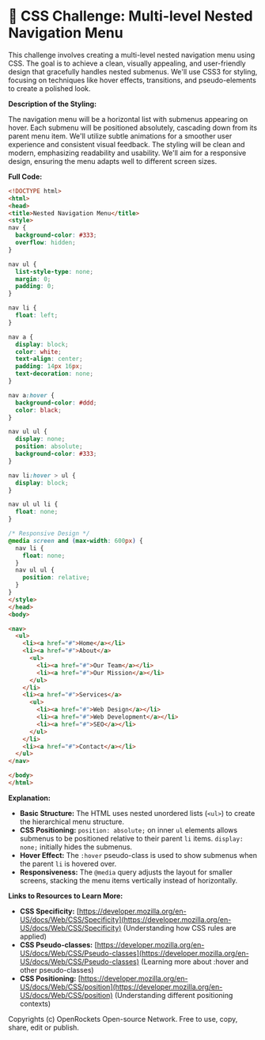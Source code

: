 # 🐞 CSS Challenge:  Multi-level Nested Navigation Menu


This challenge involves creating a multi-level nested navigation menu using CSS. The goal is to achieve a clean, visually appealing, and user-friendly design that gracefully handles nested submenus. We'll use CSS3 for styling, focusing on techniques like hover effects, transitions, and pseudo-elements to create a polished look.


**Description of the Styling:**

The navigation menu will be a horizontal list with submenus appearing on hover.  Each submenu will be positioned absolutely, cascading down from its parent menu item.  We'll utilize subtle animations for a smoother user experience and consistent visual feedback. The styling will be clean and modern, emphasizing readability and usability.  We'll aim for a responsive design, ensuring the menu adapts well to different screen sizes.

**Full Code:**

```html
<!DOCTYPE html>
<html>
<head>
<title>Nested Navigation Menu</title>
<style>
nav {
  background-color: #333;
  overflow: hidden;
}

nav ul {
  list-style-type: none;
  margin: 0;
  padding: 0;
}

nav li {
  float: left;
}

nav a {
  display: block;
  color: white;
  text-align: center;
  padding: 14px 16px;
  text-decoration: none;
}

nav a:hover {
  background-color: #ddd;
  color: black;
}

nav ul ul {
  display: none;
  position: absolute;
  background-color: #333;
}

nav li:hover > ul {
  display: block;
}

nav ul ul li {
  float: none;
}

/* Responsive Design */
@media screen and (max-width: 600px) {
  nav li {
    float: none;
  }
  nav ul ul {
    position: relative;
  }
}
</style>
</head>
<body>

<nav>
  <ul>
    <li><a href="#">Home</a></li>
    <li><a href="#">About</a>
      <ul>
        <li><a href="#">Our Team</a></li>
        <li><a href="#">Our Mission</a></li>
      </ul>
    </li>
    <li><a href="#">Services</a>
      <ul>
        <li><a href="#">Web Design</a></li>
        <li><a href="#">Web Development</a></li>
        <li><a href="#">SEO</a></li>
      </ul>
    </li>
    <li><a href="#">Contact</a></li>
  </ul>
</nav>

</body>
</html>
```


**Explanation:**

* **Basic Structure:**  The HTML uses nested unordered lists (`<ul>`) to create the hierarchical menu structure.
* **CSS Positioning:**  `position: absolute;` on inner `ul` elements allows submenus to be positioned relative to their parent `li` items.  `display: none;` initially hides the submenus.
* **Hover Effect:** The `:hover` pseudo-class is used to show submenus when the parent `li` is hovered over.
* **Responsiveness:** The `@media` query adjusts the layout for smaller screens, stacking the menu items vertically instead of horizontally.


**Links to Resources to Learn More:**

* **CSS Specificity:** [https://developer.mozilla.org/en-US/docs/Web/CSS/Specificity](https://developer.mozilla.org/en-US/docs/Web/CSS/Specificity) (Understanding how CSS rules are applied)
* **CSS Pseudo-classes:** [https://developer.mozilla.org/en-US/docs/Web/CSS/Pseudo-classes](https://developer.mozilla.org/en-US/docs/Web/CSS/Pseudo-classes) (Learning more about :hover and other pseudo-classes)
* **CSS Positioning:** [https://developer.mozilla.org/en-US/docs/Web/CSS/position](https://developer.mozilla.org/en-US/docs/Web/CSS/position) (Understanding different positioning contexts)

Copyrights (c) OpenRockets Open-source Network. Free to use, copy, share, edit or publish.


